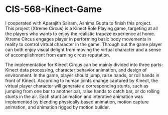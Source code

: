 CIS-568-Kinect-Game
===================
I cooperated with Aparajith Sairam, Ashima Gupta to finish this project.   
This project (Xtreme Circus) is a Kinect Role Playing game, targeting at all the players who wants to enjoy the realistic trapeze experience at home. Xtreme Circus engages player in performing basic body movements in reality to control virtual character in the game. Through out the game player can both enjoy visual delight from moving the virtual character and a sense of accomplishment from earning circus reputation.   
  
The implementation for Kinect Circus can be mainly divided into three parts: Kinect data processing, character behavior animation, and design of environment. In the game, player should jump, raise hands, or roll hands in front of Kinect. According to human joints change captured by Kinect, the virtual player character will generate a corresponding stunts, such as jumping from one bar to another bar, raise hands to catch bar, or do rolling stunts in the air. Each stunt animation and interative animation was implemented by blending physically based animation, motion capture animation, and animation rigged by motion builder.   

